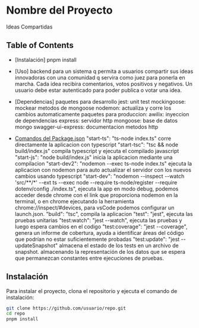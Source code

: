 # Nombre del Proyecto
Ideas Compartidas

## Table of Contents

- [Instalación]
    pnpm install

- [Uso]
    backend para un sistema q permita a usuarios compartir sus ideas innovadoras
    con una comunidad q servira como juez para ponerla en marcha.
    Cada idea recibira comentarios, votos positivos y negativos.
    Un usuario debe estar autenticado para poder publica o votar una idea.

- [Dependencias]
    paquetes para desarrollo
        jest: unit test
        mockingoose: mockear metodos de mongoose
        nodemon: actualiza y corre los cambios automaticamente
    paquetes para produccion:
        awilix: inyeccion de dependencias
        express: servidor http
        mongoose: base de datos mongo
        swagger-ui-express: documentacion metodos http
        
- [Comandos del Package.json](#)
    "start-ts": "ts-node index.ts"
        corre directamente la aplicacion con typescript
    "start-tsc": "tsc && node build/index.js"
        compila typescript y ejecuta el compilado javascript
    "start-js": "node build/index.js"
        inicia la aplicacion mediante una compilacion
    "start-dev2": "nodemon --exec ts-node index.ts"
        ejecuta la aplicacion con nodemon para auto actualizar el servidor con los nuevos cambios usando typescript
    "start-dev": "nodemon  --inspect --watch 'src/**/*' --ext ts --exec node --require ts-node/register 
                    --require dotenv/config ./index.ts",
        ejecuta la app en modo debug, podemos acceder desde chrome con el link que proporciona nodemon
        en la terminal, o en chrome ejecutando la herramienta chrome://inspect/#devices, para vsCode
        podemos configurar un launch.json.
    "build": "tsc",
        compila la aplicacion
    "test": "jest",
        ejecuta las pruebas unitarias
    "test:watch": "jest --watch",
        ejecuta las pruebas y luego espera cambios en el codigo
    "test:coverage": "jest --coverage",
        genera un informe de cobertura, ayuda a identificar áreas del código que podrían no estar 
        suficientemente probadas
    "test:update": "jest --updateSnapshot"
        almacena el estado de los tests en un archivo de snapshot. almacenando la representación de 
        los datos que se espera que permanezcan constantes entre ejecuciones de pruebas.

## Instalación

Para instalar el proyecto, clona el repositorio y ejecuta el comando de instalación:

```bash
git clone https://github.com/usuario/repo.git
cd repo
pnpm install
